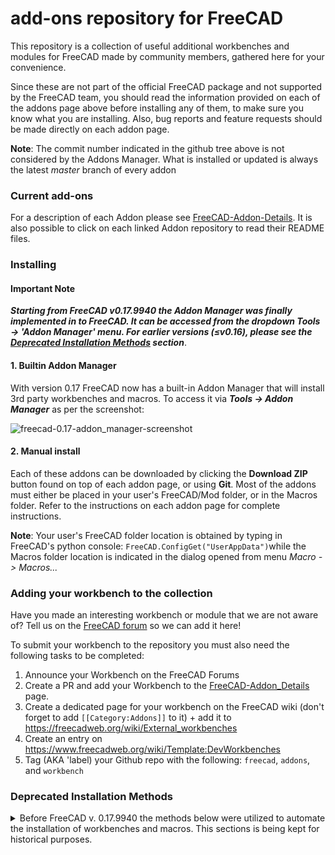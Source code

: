 # add-ons repository for FreeCAD

This repository is a collection of useful additional workbenches and modules for FreeCAD made by community members, gathered here for your convenience.

Since these are not part of the official FreeCAD package and not supported by the FreeCAD team, you should read the information provided on each of the addons page above before installing any of them, to make sure you know what you are installing. Also, bug reports and feature requests should be made directly on each addon page.

**Note**: The commit number indicated in the github tree above is not considered by the Addons Manager. What is installed or updated is always the latest *master* branch of every addon

### Current add-ons
For a description of each Addon please see [FreeCAD-Addon-Details](https://github.com/FreeCAD/FreeCAD-addons/blob/master/FreeCAD-Addon-Details.md). It is also possible to click on each linked Addon repository to read their README files.  

### Installing

#### Important Note
***Starting from FreeCAD v0.17.9940 the Addon Manager was finally implemented in to FreeCAD. It can be accessed from the dropdown Tools -> 'Addon Manager' menu. For earlier versions (≤v0.16), please see the [Deprecated Installation Methods](#deprecated-installation-methods) section***.

#### 1. Builtin Addon Manager

With version 0.17 FreeCAD now has a built-in Addon Manager that will install 3rd party workbenches and macros. To access it via ***Tools -> Addon Manager*** as per the screenshot:

![freecad-0.17-addon_manager-screenshot](https://user-images.githubusercontent.com/4140247/37867768-2eb7db20-2f73-11e8-83fb-8868995ba49d.png)


#### 2. Manual install

Each of these addons can be downloaded by clicking the **Download ZIP** button found on top of each addon page, or using **Git**. Most of the addons must either be placed in your user's FreeCAD/Mod folder, or in the Macros folder. Refer to the instructions on each addon page for complete instructions. 

**Note**: Your user's FreeCAD folder location is obtained by typing in FreeCAD's python console: `FreeCAD.ConfigGet("UserAppData")`while the Macros folder location is indicated in the dialog opened from menu *Macro -> Macros...*

### Adding your workbench to the collection

Have you made an interesting workbench or module that we are not aware of? Tell us on the [FreeCAD forum](http://forum.freecadweb.org) so we can add it here!

To submit your workbench to the repository you must also need the following tasks to be completed:
1. Announce your Workbench on the FreeCAD Forums
2. Create a PR and add your Workbench to the [FreeCAD-Addon_Details](https://github.com/FreeCAD/FreeCAD-addons/blob/master/FreeCAD-Addon-Details.md) page.
3. Create a dedicated page for your workbench on the FreeCAD wiki (don't forget to add `[[Category:Addons]]` to it) + add it to https://freecadweb.org/wiki/External_workbenches
4. Create an entry on https://www.freecadweb.org/wiki/Template:DevWorkbenches
5. Tag (AKA 'label) your Github repo with the following: `freecad`, `addons`, and `workbench`  

### Deprecated Installation Methods
<details>
  <summary>Before FreeCAD v. 0.17.9940 the methods below were utilized to automate the installation of workbenches and macros. This sections is being kept for historical purposes.
</summary>
  
#### 1. Using the installer macro

The installer macro can be launched from inside FreeCAD, and will download and install any of the addons above automatically. To install the installer macro:

1. Download [addons_installer.FCMacro](https://rawgit.com/FreeCAD/FreeCAD-addons/master/addons_installer.FCMacro)
2. Place the downloaded macro in your **FreeCAD Macros folder**. The FreeCAD Macros folder location is indicated in menu **Macros -> Macros -> User macros location**:
![the execute macro dialog](http://www.freecadweb.org/wiki/images/1/1e/Macro_installer_01.jpg)
3. Restart FreeCAD. The addons installer will now be listed in menu **Macro -> Macros** and can be launched by selecting it then clicking the **Execute** button:

![the addons installer](http://www.freecadweb.org/wiki/images/c/c6/Macro_installer_02.jpg)

#### 2. Using the "pluginloader" addon

The plugin loader is a much more elaborate way to install and manage additional content for freecad. Install it with the method above, or following the instructions on the [pluginloader page](https://github.com/microelly2/freecad-pluginloader).
</details>

